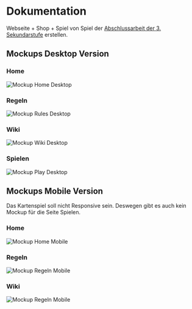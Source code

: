 # Dokumentation

Webseite + Shop + Spiel von Spiel der [Abschlussarbeit der 3. Sekundarstufe](old-project-2017.zip) erstellen.

## Mockups Desktop Version

### Home 

![Mockup Home Desktop](Mockups/d-home.png)

### Regeln

![Mockup Rules Desktop](Mockups/d-regeln.png)

### Wiki

![Mockup Wiki Desktop](Mockups/d-wiki.png)

### Spielen

![Mockup Play Desktop](Mockups/d-spielen.png)

## Mockups Mobile Version

Das Kartenspiel soll nicht Responsive sein. Deswegen gibt es auch kein Mockup für die Seite Spielen.

### Home

![Mockup Home Mobile](Mockups/m-home.png)

### Regeln

![Mockup Regeln Mobile](Mockups/m-regeln.png)

### Wiki

![Mockup Regeln Mobile](Mockups/m-wiki.png)